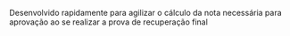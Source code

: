 Desenvolvido rapidamente para agilizar o cálculo da nota necessária para aprovação ao se realizar a prova de recuperação final